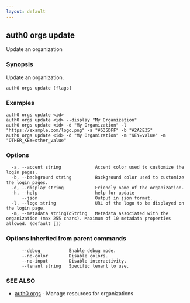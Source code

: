 ```yaml
---
layout: default
---
```

## auth0 orgs update

Update an organization

### Synopsis

Update an organization.

```
auth0 orgs update [flags]
```

### Examples

```
auth0 orgs update <id>
auth0 orgs update <id> --display "My Organization"
auth0 orgs update <id> -d "My Organization" -l "https://example.com/logo.png" -a "#635DFF" -b "#2A2E35"
auth0 orgs update <id> -d "My Organization" -m "KEY=value" -m "OTHER_KEY=other_value"
```

### Options

```
  -a, --accent string             Accent color used to customize the login pages.
  -b, --background string         Background color used to customize the login pages.
  -d, --display string            Friendly name of the organization.
  -h, --help                      help for update
      --json                      Output in json format.
  -l, --logo string               URL of the logo to be displayed on the login page.
  -m, --metadata stringToString   Metadata associated with the organization (max 255 chars). Maximum of 10 metadata properties allowed. (default [])
```

### Options inherited from parent commands

```
      --debug           Enable debug mode.
      --no-color        Disable colors.
      --no-input        Disable interactivity.
      --tenant string   Specific tenant to use.
```

### SEE ALSO

* [auth0 orgs](auth0_orgs.md)	 - Manage resources for organizations


